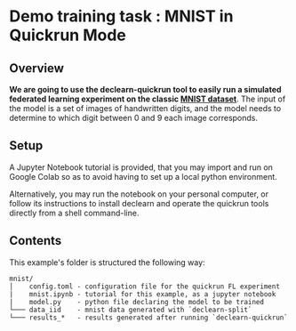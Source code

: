 # Demo training task : MNIST in Quickrun Mode

## Overview

**We are going to use the declearn-quickrun tool to easily run a simulated
federated learning experiment on the classic
[MNIST dataset](http://yann.lecun.com/exdb/mnist/)**. The input of the model
is a set of images of handwritten digits, and the model needs to determine to
which digit between $0$ and $9$ each image corresponds.

## Setup

A Jupyter Notebook tutorial is provided, that you may import and run on Google
Colab so as to avoid having to set up a local python environment.

Alternatively, you may run the notebook on your personal computer, or follow
its instructions to install declearn and operate the quickrun tools directly
from a shell command-line.

## Contents

This example's folder is structured the following way:

```
mnist/
│    config.toml - configuration file for the quickrun FL experiment
|    mnist.ipynb - tutorial for this example, as a jupyter notebook
|    model.py    - python file declaring the model to be trained
└─── data_iid    - mnist data generated with `declearn-split`
└─── results_*   - results generated after running `declearn-quickrun`
```
